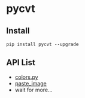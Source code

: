# pycvt



## Install

```
pip install pycvt --upgrade
```

## API List

- [colors.py](pycvt/clolors/colors.py)
- [paste_image](pycvt/paster/paste_image.py)
- wait for more...